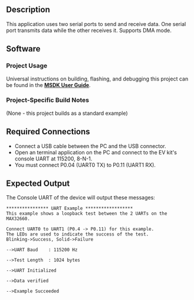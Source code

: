 ## Description

This application uses two serial ports to send and receive data.  One serial port transmits data while the other receives it. Supports DMA mode.


## Software

### Project Usage

Universal instructions on building, flashing, and debugging this project can be found in the **[MSDK User Guide](https://analog-devices-msdk.github.io/msdk/USERGUIDE/)**.

### Project-Specific Build Notes

(None - this project builds as a standard example)

## Required Connections

-   Connect a USB cable between the PC and the USB connector.
-   Open an terminal application on the PC and connect to the EV kit's console UART at 115200, 8-N-1.
-   You must connect P0.04 (UART0 TX) to P0.11 (UART1 RX).

## Expected Output

The Console UART of the device will output these messages:

```
**************** UART Example ******************
This example shows a loopback test between the 2 UARTs on the MAX32660.

Connect UART0 to UART1 (P0.4 -> P0.11) for this example.
The LEDs are used to indicate the success of the test.
Blinking->Success, Solid->Failure

-->UART Baud    : 115200 Hz

-->Test Length  : 1024 bytes

-->UART Initialized

-->Data verified

-->Example Succeeded
```

